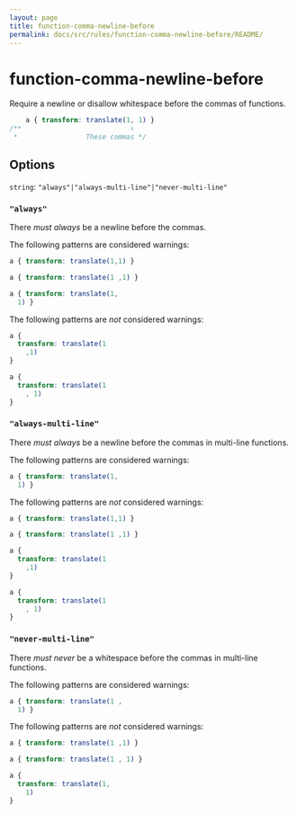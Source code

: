 ```yaml
---
layout: page
title: function-comma-newline-before
permalink: docs/src/rules/function-comma-newline-before/README/
---
```


# function-comma-newline-before

Require a newline or disallow whitespace before the commas of functions.

```css
    a { transform: translate(1, 1) }
/**                           ↑
 *                 These commas */
```

## Options

`string`: `"always"|"always-multi-line"|"never-multi-line"`

### `"always"`

There *must always* be a newline before the commas.

The following patterns are considered warnings:

```css
a { transform: translate(1,1) }
```

```css
a { transform: translate(1 ,1) }
```

```css
a { transform: translate(1,
  1) }
```

The following patterns are *not* considered warnings:

```css
a {
  transform: translate(1
    ,1)
}
```

```css
a {
  transform: translate(1
    , 1)
}
```

### `"always-multi-line"`

There *must always* be a newline before the commas in multi-line functions.

The following patterns are considered warnings:

```css
a { transform: translate(1,
  1) }
```

The following patterns are *not* considered warnings:

```css
a { transform: translate(1,1) }
```

```css
a { transform: translate(1 ,1) }
```

```css
a {
  transform: translate(1
    ,1)
}
```

```css
a {
  transform: translate(1
    , 1)
}
```

### `"never-multi-line"`

There *must never* be a whitespace before the commas in multi-line functions.

The following patterns are considered warnings:

```css
a { transform: translate(1 ,
  1) }
```

The following patterns are *not* considered warnings:

```css
a { transform: translate(1 ,1) }
```

```css
a { transform: translate(1 , 1) }
```

```css
a {
  transform: translate(1,
    1)
}
```
